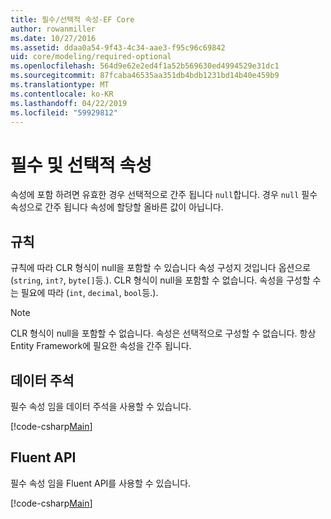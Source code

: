 ```yaml
---
title: 필수/선택적 속성-EF Core
author: rowanmiller
ms.date: 10/27/2016
ms.assetid: ddaa0a54-9f43-4c34-aae3-f95c96c69842
uid: core/modeling/required-optional
ms.openlocfilehash: 564d9e62e2ed4f1a52b569630ed4994529e31dc1
ms.sourcegitcommit: 87fcaba46535aa351db4bdb1231bd14b40e459b9
ms.translationtype: MT
ms.contentlocale: ko-KR
ms.lasthandoff: 04/22/2019
ms.locfileid: "59929812"
---
```

# <a name="required-and-optional-properties"></a>필수 및 선택적 속성

속성에 포함 하려면 유효한 경우 선택적으로 간주 됩니다 `null`합니다. 경우 `null` 필수 속성으로 간주 됩니다 속성에 할당할 올바른 값이 아닙니다.

## <a name="conventions"></a>규칙

규칙에 따라 CLR 형식이 null을 포함할 수 있습니다 속성 구성지 것입니다 옵션으로 (`string`, `int?`, `byte[]`등.). CLR 형식이 null을 포함할 수 없습니다. 속성을 구성할 수는 필요에 따라 (`int`, `decimal`, `bool`등.).

> [!NOTE]  
> CLR 형식이 null을 포함할 수 없습니다. 속성은 선택적으로 구성할 수 없습니다. 항상 Entity Framework에 필요한 속성을 간주 됩니다.

## <a name="data-annotations"></a>데이터 주석

필수 속성 임을 데이터 주석을 사용할 수 있습니다.

[!code-csharp[Main](../../../samples/core/Modeling/DataAnnotations/Samples/Required.cs?highlight=14)]

## <a name="fluent-api"></a>Fluent API

필수 속성 임을 Fluent API를 사용할 수 있습니다.

[!code-csharp[Main](../../../samples/core/Modeling/FluentAPI/Samples/Required.cs?highlight=11-13)]

